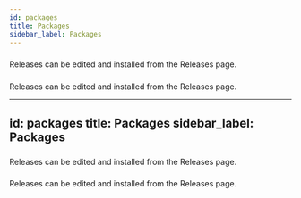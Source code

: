 ```yaml
---
id: packages
title: Packages
sidebar_label: Packages
---
```

### 
Releases can be edited and installed from the Releases page.

### 
Releases can be edited and installed from the Releases page.

---
id: packages
title: Packages
sidebar_label: Packages
---
### 
Releases can be edited and installed from the Releases page.

### 
Releases can be edited and installed from the Releases page.

